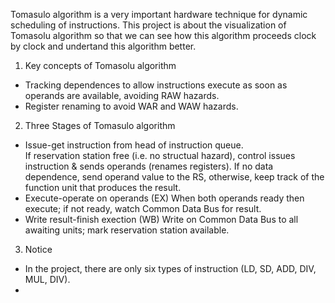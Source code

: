 Tomasulo algorithm is a very important hardware technique for dynamic scheduling of instructions. This project is about the visualization of Tomasolu algorithm so that we can see how this algorithm proceeds clock by clock and undertand this algorithm better.

1. Key concepts of Tomasolu algorithm  
  - Tracking dependences to allow instructions execute as soon as operands are available, avoiding RAW hazards.  
  - Register renaming to avoid WAR and WAW hazards.  
2. Three Stages of Tomasulo algorithm  
  - Issue-get instruction from head of instruction queue.  
    If reservation station free (i.e. no structual hazard), control issues instruction & sends operands (renames registers). If no data dependence, send operand value to the RS, otherwise, keep track of the function unit that produces the result.
  - Execute-operate on operands (EX)
    When both operands ready then execute; if not ready, watch Common Data Bus for result.
  - Write result-finish exection (WB)
    Write on Common Data Bus to all awaiting units; mark reservation station available.
3. Notice  
  - In the project, there are only six types of instruction (LD, SD, ADD, DIV, MUL, DIV).
  - 
